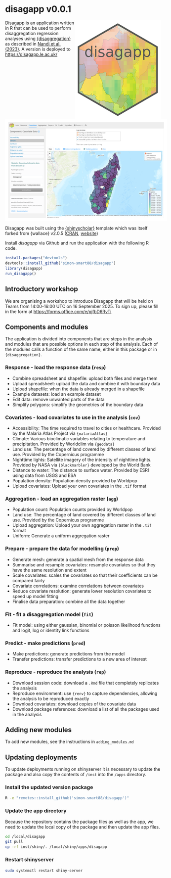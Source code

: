 # disagapp v0.0.1

<img src="https://raw.githubusercontent.com/simon-smart88/disagapp/master/inst/shiny/www/logo.png" width="259" height="300" align="right" style="border:10px solid white;">

Disagapp is an application written in R that can be used to perform disaggregation regression analyses using [{disaggregation}](https://cran.r-project.org/package=disaggregation) as described in [Nandi et al. (2023)](https://doi.org/10.18637/jss.v106.i11). A version is deployed to https://disagapp.le.ac.uk/ 

<img src="https://raw.githubusercontent.com/simon-smart88/disagapp/master/screenshot.png" width="580" align="center" style="border:10px solid white;">

Disagapp was built using the [{shinyscholar}](https://github.com/simon-smart88/shinyscholar) template which was itself forked from {wallace} v2.0.5 ([CRAN](https://cran.r-project.org/package=wallace), [website](https://wallaceecomod.github.io/wallace/index.html))

Install *disagapp* via Github and run the application with the following R code.

```R
install.packages("devtools")
devtools::install_github("simon-smart88/disagapp")
library(disagapp)
run_disagapp()
```

## Introductory workshop
We are organising a workshop to introduce Disagapp that will be held on Teams from 14:00-16:00 UTC on 16 September 2025. To sign up, please fill in the form at https://forms.office.com/e/pjfbD6RvTi

## Components and modules
The application is divided into components that are steps in the analysis and modules that are possible options in each step of the analysis. Each of the modules calls a function of the same name, either in this package or in `{disaggregation}`.

### Response - load the response data (`resp`)
- Combine spreadsheet and shapefile: upload both files and merge them
- Upload spreadsheet: upload the data and combine it with boundary data 
- Upload shapefile: when the data is already merged in a shapefile
- Example datasets: load an example dataset
- Edit data: remove unwanted parts of the data
- Simplify polygons: simplify the geometries of the boundary data

### Covariates - load covariates to use in the analysis (`cov`)
- Accessibility: The time required to travel to cities or healthcare. Provided by the Malaria Atlas Project via `{malariaAtlas}`
- Climate: Various bioclimatic variables relating to temperature and precipitation. Provided by Worldclim via `{geodata}`
- Land use: The percentage of land covered by different classes of land use. Provided by the Copernicus programme
- Nighttime lights: Satellite imagery of the intensity of nighttime lights. Provided by NASA via `{blackmarbler}` developed by the World Bank
- Distance to water: The distance to surface water. Provided by ESRI using data from USGS and ESA
- Population density: Population density provided by Worldpop
- Upload covariates: Upload your own covariates in the `.tif` format

### Aggregation - load an aggregation raster (`agg`)
- Population count: Population counts provided by Worldpop
- Land use: The percentage of land covered by different classes of land use. Provided by the Copernicus programme
- Upload aggregation: Upload your own aggregation raster in the `.tif` format
- Uniform: Generate a uniform aggregation raster

### Prepare - prepare the data for modelling (`prep`)
- Generate mesh: generate a spatial mesh from the response data
- Summarise and resample covariates: resample covariates so that they have the same resolution and extent
- Scale covariates: scales the covariates so that their coefficients can be compared fairly 
- Covariate correlations: examine correlations between covariates 
- Reduce covariate resolution: generate lower resolution covariates to speed up model fitting
- Finalise data preparation: combine all the data together

### Fit - fit a disaggregation model (`fit`)
- Fit model: using either gaussian, binomial or poisson likelihood functions and logit, log or identity link functions

### Predict - make predictions (`pred`)
- Make predictions: generate predictions from the model
- Transfer predictions: transfer predictions to a new area of interest

### Reproduce - reproduce the analysis (`rep`)
- Download session code: download a `.Rmd` file that completely replicates the analysis
- Reproduce environment: use `{renv}` to capture dependencies, allowing the analysis to be reproduced exactly
- Download covariates: download copies of the covariate data
- Download package references: download a list of all the packages used in the analysis

## Adding new modules
To add new modules, see the instructions in `adding_modules.md`

## Updating deployments

To update deployments running on shinyserver it is necessary to update the package and also copy the contents of `/inst` into the `/apps` directory.

### Install the updated version package

```bash
R -e "remotes::install_github('simon-smart88/disagapp')"
```

### Update the app directory

Because the repository contains the package files as well as the app, we need to update the local copy of the package and then update the app files.

```bash
cd /local/disagapp
git pull
cp -rf inst/shiny/. /local/shiny/apps/disagapp
```

### Restart shinyserver

```bash
sudo systemctl restart shiny-server
```
